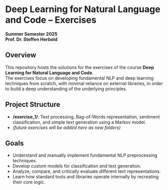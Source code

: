 # Deep Learning for Natural Language and Code – Exercises  

**Summer Semester 2025**  
**Prof. Dr. Steffen Herbold**

## Overview
This repository hosts the solutions for the exercises of the course **Deep Learning for Natural Language and Code**.  
The exercises focus on developing fundamental NLP and deep learning techniques from scratch, with minimal reliance on external libraries, in order to build a deep understanding of the underlying principles.

## Project Structure
- **/exercise_1/**: Text processing, Bag-of-Words representation, sentiment classification, and simple text generation using a Markov model.
- *(future exercises will be added here as new folders)*


## Goals
- Understand and manually implement fundamental NLP preprocessing techniques.
- Develop custom models for classification and text generation.
- Analyze, compare, and critically evaluate different text representations.
- Learn how standard tools and libraries operate internally by recreating their core logic.